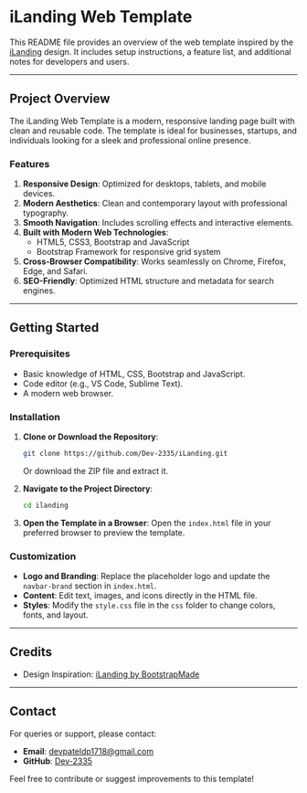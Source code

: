 # iLanding Web Template

This README file provides an overview of the web template inspired by the [iLanding](https://bootstrapmade.com/demo/iLanding/) design. It includes setup instructions, a feature list, and additional notes for developers and users.

---

## Project Overview
The iLanding Web Template is a modern, responsive landing page built with clean and reusable code. The template is ideal for businesses, startups, and individuals looking for a sleek and professional online presence.

### Features
1. **Responsive Design**: Optimized for desktops, tablets, and mobile devices.
2. **Modern Aesthetics**: Clean and contemporary layout with professional typography.
3. **Smooth Navigation**: Includes scrolling effects and interactive elements.
4. **Built with Modern Web Technologies**:
   - HTML5, CSS3, Bootstrap and JavaScript
   - Bootstrap Framework for responsive grid system
5. **Cross-Browser Compatibility**: Works seamlessly on Chrome, Firefox, Edge, and Safari.
6. **SEO-Friendly**: Optimized HTML structure and metadata for search engines.

---

## Getting Started

### Prerequisites
- Basic knowledge of HTML, CSS, Bootstrap and JavaScript.
- Code editor (e.g., VS Code, Sublime Text).
- A modern web browser.

### Installation
1. **Clone or Download the Repository**:
   ```bash
   git clone https://github.com/Dev-2335/iLanding.git
   ```
   Or download the ZIP file and extract it.

2. **Navigate to the Project Directory**:
   ```bash
   cd ilanding
   ```

3. **Open the Template in a Browser**:
   Open the `index.html` file in your preferred browser to preview the template.

### Customization
- **Logo and Branding**:
  Replace the placeholder logo and update the `navbar-brand` section in `index.html`.
- **Content**:
  Edit text, images, and icons directly in the HTML file.
- **Styles**:
  Modify the `style.css` file in the `css` folder to change colors, fonts, and layout.

---


## Credits
- Design Inspiration: [iLanding by BootstrapMade](https://bootstrapmade.com/demo/iLanding/)

---


## Contact
For queries or support, please contact:
- **Email**: devpateldp1718@gmail.com
- **GitHub**: [Dev-2335](https://github.com/Dev-2335/)

Feel free to contribute or suggest improvements to this template!

